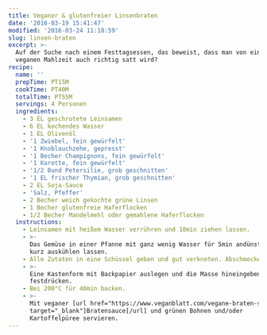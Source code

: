 ```yaml
---
title: Veganer & glutenfreier Linsenbraten
date: '2016-03-19 15:41:47'
modified: '2016-03-24 11:18:59'
slug: linsen-braten
excerpt: >-
  Auf der Suche nach einem Festtagsessen, das beweist, dass man von einer
  veganen Mahlzeit auch richtig satt wird? 
recipe:
  name: ''
  prepTime: PT15M
  cookTime: PT40M
  totalTime: PT55M
  servings: 4 Personen
  ingredients:
    - 3 EL geschrotete Leinsamen
    - 6 EL kochendes Wasser
    - 1 EL Olivenöl
    - '1 Zwiebel, fein gewürfelt'
    - '1 Knoblauchzehe, gepresst'
    - '1 Becher Champignons, fein gewürfelt'
    - '1 Karotte, fein gewürfelt'
    - '1/2 Bund Petersilie, grob geschnitten'
    - '1 EL frischer Thymian, grob geschnitten'
    - 2 EL Soja-Sauce
    - 'Salz, Pfeffer'
    - 2 Becher weich gekochte grüne Linsen
    - 1 Becher glutenfreie Haferflocken
    - 1/2 Becher Mandelmehl oder gemahlene Haferflocken
  instructions:
    - Leinsamen mit heißem Wasser verrühren und 10min ziehen lassen.
    - >-
      Das Gemüse in einer Pfanne mit ganz wenig Wasser für 5min andünsten und
      kurz auskühlen lassen.
    - Alle Zutaten in eine Schüssel geben und gut verkneten. Abschmecken.
    - >-
      Eine Kastenform mit Backpapier auslegen und die Masse hineingeben und
      festdrücken.
    - Bei 200°C für 40min backen.
    - >-
      Mit veganer [url href="https://www.veganblatt.com/vegane-braten-sauce"
      target="_blank"]Bratensauce[/url] und grünen Bohnen und/oder
      Kartoffelpüree servieren.
---
```


